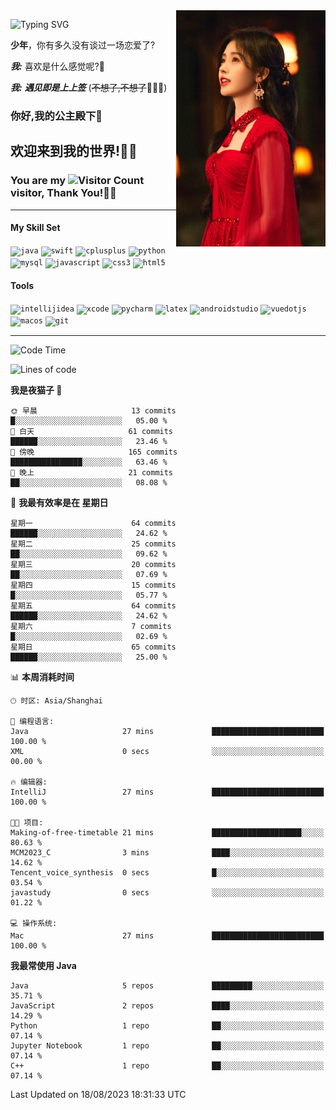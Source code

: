 <!-- **wql521/wql521** is a ✨ _special_ ✨ repository because its `README.md` (this file) appears on your GitHub profile. -->
<img align="right" width=239 src="https://github.com/wql521/wql521/blob/main/鞠婧祎.jpg">

![Typing SVG](https://readme-typing-svg.demolab.com?font=Fira+Code&weight=700&size=31&pause=1000&width=500&height=55&lines=Hi+there%2C+I%E2%80%98m+%E5%B0%98%E4%B8%96%E7%83%9F%E9%9B%A8%E5%AE%A2+!+%F0%9F%AB%B6%F0%9F%8F%BB;%E4%BD%A0%E5%A5%BD%2C+%E6%88%91%E6%98%AF+%E5%B0%98%E4%B8%96%E7%83%9F%E9%9B%A8%E5%AE%A2+!+%F0%9F%AB%B6%F0%9F%8F%BB)

  **少年**，你有多久没有谈过一场恋爱了?
    
  ***我:*** 喜欢是什么感觉呢?🤔
 
  ***我:*** ***遇见即是上上签*** (~~不想了,不想了~~🤦🏻‍♂️)
  ### 你好,我的公主殿下👑
## **欢迎来到我的世界!🥳🥳**

### You are my ![Visitor Count](https://profile-counter.glitch.me/wql521/count.svg) visitor, Thank You!🎉🎉
---

#### My Skill Set
<!-- languages:start -->
<!-- prettier-ignore-start -->
<!-- markdownlint-disable -->
<code><img height="20" src="http://simpleicons.p2hp.com/icons/java.svg" alt="java" /></code>
<code><img height="20" src="https://cdn.simpleicons.org/swift" alt="swift" /></code>
<code><img height="20" src="https://cdn.simpleicons.org/cplusplus" alt="cplusplus" /></code>
<code><img height="20" src="https://cdn.simpleicons.org/python" alt="python" /></code>
<code><img height="20" src="https://cdn.simpleicons.org/mysql" alt="mysql" /></code>
<code><img height="20" src="https://cdn.simpleicons.org/javascript" alt="javascript" /></code>
<code><img height="20" src="https://cdn.simpleicons.org/css3" alt="css3" /></code>
<code><img height="20" src="https://cdn.simpleicons.org/html5" alt="html5" /></code>
<!-- markdownlint-restore -->
<!-- prettier-ignore-end -->

<!-- languages:end -->

#### Tools

<!-- tools:start -->
<!-- prettier-ignore-start -->
<!-- markdownlint-disable -->
<code><img height="20" src="https://cdn.simpleicons.org/intellijidea" alt="intellijidea" /></code>
<code><img height="20" src="https://cdn.simpleicons.org/xcode" alt="xcode" /></code>
<code><img height="20" src="https://cdn.simpleicons.org/pycharm" alt="pycharm" /></code>
<code><img height="20" src="https://cdn.simpleicons.org/latex" alt="latex" /></code>
<code><img height="20" src="https://cdn.simpleicons.org/androidstudio" alt="androidstudio" /></code>
<code><img height="20" src="https://cdn.simpleicons.org/vuedotjs" alt="vuedotjs" /></code>
<code><img height="20" src="https://cdn.simpleicons.org/macos" alt="macos" /></code>
<code><img height="20" src="https://cdn.simpleicons.org/git" alt="git" /></code>
<!-- markdownlint-restore -->
<!-- prettier-ignore-end -->

<!-- tools:end -->

___



<!--START_SECTION:waka-->
![Code Time](http://img.shields.io/badge/Code%20Time-65%20hrs%209%20mins-blue)

![Lines of code](https://img.shields.io/badge/%E4%BB%8E%E3%80%8CHello%20World%E3%80%8D%E8%B5%B7%E6%88%91%E5%B7%B2%E7%BB%8F%E5%86%99%E4%BA%86-8.0%20thousand%20%E8%A1%8C%E4%BB%A3%E7%A0%81-blue)

**我是夜猫子 🦉** 

```text
🌞 早晨                     13 commits          █░░░░░░░░░░░░░░░░░░░░░░░░   05.00 % 
🌆 白天                     61 commits          ██████░░░░░░░░░░░░░░░░░░░   23.46 % 
🌃 傍晚                     165 commits         ████████████████░░░░░░░░░   63.46 % 
🌙 晚上                     21 commits          ██░░░░░░░░░░░░░░░░░░░░░░░   08.08 % 
```
📅 **我最有效率是在 星期日** 

```text
星期一                      64 commits          ██████░░░░░░░░░░░░░░░░░░░   24.62 % 
星期二                      25 commits          ██░░░░░░░░░░░░░░░░░░░░░░░   09.62 % 
星期三                      20 commits          ██░░░░░░░░░░░░░░░░░░░░░░░   07.69 % 
星期四                      15 commits          █░░░░░░░░░░░░░░░░░░░░░░░░   05.77 % 
星期五                      64 commits          ██████░░░░░░░░░░░░░░░░░░░   24.62 % 
星期六                      7 commits           █░░░░░░░░░░░░░░░░░░░░░░░░   02.69 % 
星期日                      65 commits          ██████░░░░░░░░░░░░░░░░░░░   25.00 % 
```


📊 **本周消耗时间** 

```text
🕑︎ 时区: Asia/Shanghai

💬 编程语言: 
Java                     27 mins             █████████████████████████   100.00 % 
XML                      0 secs              ░░░░░░░░░░░░░░░░░░░░░░░░░   00.00 % 

🔥 编辑器: 
IntelliJ                 27 mins             █████████████████████████   100.00 % 

🐱‍💻 项目: 
Making-of-free-timetable 21 mins             ████████████████████░░░░░   80.63 % 
MCM2023_C                3 mins              ████░░░░░░░░░░░░░░░░░░░░░   14.62 % 
Tencent_voice_synthesis  0 secs              █░░░░░░░░░░░░░░░░░░░░░░░░   03.54 % 
javastudy                0 secs              ░░░░░░░░░░░░░░░░░░░░░░░░░   01.22 % 

💻 操作系统: 
Mac                      27 mins             █████████████████████████   100.00 % 
```

**我最常使用 Java** 

```text
Java                     5 repos             █████████░░░░░░░░░░░░░░░░   35.71 % 
JavaScript               2 repos             ████░░░░░░░░░░░░░░░░░░░░░   14.29 % 
Python                   1 repo              ██░░░░░░░░░░░░░░░░░░░░░░░   07.14 % 
Jupyter Notebook         1 repo              ██░░░░░░░░░░░░░░░░░░░░░░░   07.14 % 
C++                      1 repo              ██░░░░░░░░░░░░░░░░░░░░░░░   07.14 % 
```




 Last Updated on 18/08/2023 18:31:33 UTC
<!--END_SECTION:waka-->


